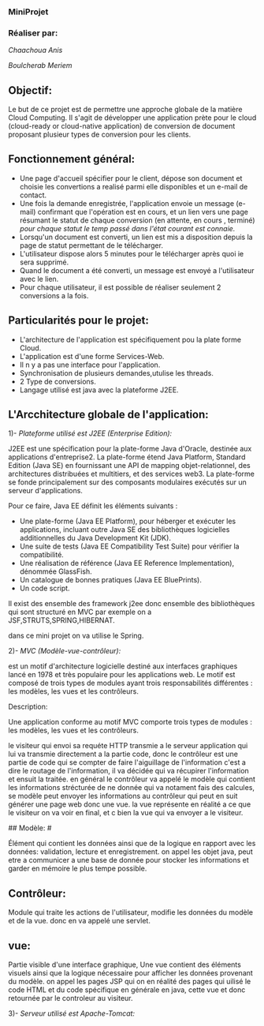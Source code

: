 ### MiniProjet #

### Réaliser par: #

*Chaachoua Anis*

*Boulcherab Meriem*

## Objectif: #

<p> Le but de ce projet est de permettre une approche globale de la matière Cloud Computing.
  Il s'agit de développer une application prète pour le cloud (cloud-ready or cloud-native application)
  de conversion de document proposant plusieur types de conversion pour les clients.
</p>

## Fonctionnement général: #

+ Une page d'accueil spécifier pour le client, dépose son document et choisie les convertions a realisé parmi elle disponibles et un e-mail de contact.
+ Une fois la demande enregistrée, l'application envoie un message (e-mail) confirmant que l'opération est en cours,
et un lien vers une page résumant le statut de chaque conversion (en attente, en cours , terminé)
*pour chaque statut le temp passé dans l'état courant est connaie.*
+ Lorsqu'un document est converti, un lien est mis a disposition depuis la page de statut permettant de le télécharger.
+ L'utilisateur dispose alors 5 minutes pour le télécharger après quoi ie sera supprimé.
+ Quand le document a été converti, un message est envoyé a l'utilisateur avec le lien.
+ Pour chaque utilisateur, il est possible de réaliser seulement 2 conversions a la fois.

## Particularités pour le projet: #

+ L'architecture de l'application est spécifiquement pou la plate forme Cloud.
+ L'application est d'une forme Services-Web.
+ Il n y a pas une interface pour l'application.
+ Synchronisation de plusieurs demandes,utulise les threads.
+ 2 Type de conversions.
+ Langage utilisé est java avec la plateforme J2EE.

##  L'Arcchitecture globale de l'application: #

 1)- *Plateforme utilisé est J2EE (Enterprise Edition):*
 
<p> J2EE est une spécification pour la plate-forme Java d'Oracle, destinée aux applications d'entreprise2. 
  La plate-forme étend Java Platform, Standard Edition (Java SE) en fournissant une API de mapping objet-relationnel, des architectures distribuées et multitiers, et des services web3. La plate-forme se fonde principalement sur des composants modulaires exécutés sur un serveur d'applications. </p>
  
  Pour ce faire, Java EE définit les éléments suivants :
  
   + Une plate-forme (Java EE Platform), pour héberger et exécuter les applications, incluant outre Java SE des bibliothèques logicielles additionnelles du Java Development Kit (JDK).
   + Une suite de tests (Java EE Compatibility Test Suite) pour vérifier la compatibilité.
   + Une réalisation de référence (Java EE Reference Implementation), dénommée GlassFish.
   + Un catalogue de bonnes pratiques (Java EE BluePrints).
   + Un code script. 
 <p> Il exist des ensemble des framework j2ee donc ensemble des bibliothèques qui sont structuré en MVC par exemple on a
  JSF,STRUTS,SPRING,HIBERNAT.</p>
  dans ce mini projet on va utilise le Spring. 
  
 2)- *MVC (Modèle-vue-contrôleur):*
 <p> est un motif d'architecture logicielle destiné aux interfaces graphiques lancé en 1978 et très populaire pour les applications web. Le motif est composé de trois types de modules ayant trois responsabilités différentes : les modèles, les vues et les contrôleurs.</p>
 Description:
 <p> Une application conforme au motif MVC comporte trois types de modules : les modèles, les vues et les contrôleurs.
  
le visiteur qui envoi sa requéte HTTP transmie a le serveur application qui lui va transmie directement a la partie code,
 donc le contrôleur est une partie de code qui se compter de faire l'aiguillage de l'information c'est a dire le routage de l'information, il va décidée qui va récupirer l'information et ensuit la traitée.
 en général le contrôleur va appelé le modèle qui contient les informations strécturée de ne donnée qui va notament fais des calcules, se modèle peut envoyer les informations au contrôleur qui peut en suit générer une page web donc une vue.
 la vue représente en réalité a ce que le visiteur on va voir en final, et c bien la vue qui va envoyer a le visiteur.
</p>
  ## Modèle:  #
 
 <p> Élément qui contient les données ainsi que de la logique en rapport avec les données: validation, lecture et enregistrement.
  on appel les objet java, peut etre a communicer a une base de donnée pour stocker les informations et garder en mémoire le plus tempe possible. </p>
  
 ## Contrôleur:  #
 <p> Module qui traite les actions de l'utilisateur, modifie les données du modèle et de la vue.
donc en va appelé une servlet.
</p>

## vue:  #
<p> Partie visible d'une interface graphique,  Une vue contient des éléments visuels ainsi que la logique nécessaire pour afficher les données provenant du modèle.
  on appel les pages JSP qui on en réalité des pages qui uilisé le code HTML et du code spécifique en générale en java,
  cette vue et donc retournée par le controleur au visiteur. </p>

 
3)- *Serveur utilisé est Apache-Tomcat:*



